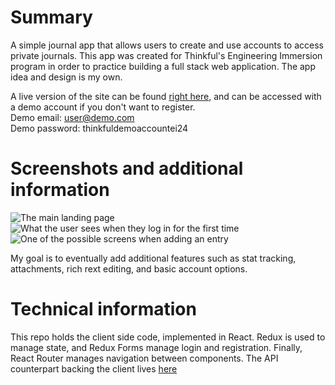 # Summary
A simple journal app that allows users to create and use accounts to access private journals. This app was created for Thinkful's Engineering Immersion program in order to practice building a full stack web application. The app idea and design is my own.

A live version of the site can be found [right here](https://capstone-journal-app.herokuapp.com/journal), and can be accessed with a demo account if you don't want to register.<br/>
Demo email: user@demo.com<br/>
Demo password: thinkfuldemoaccountei24<br/>

# Screenshots and additional information
![The main landing page](https://github.com/phelan97/journal-client/master/screenshots/landing-page.png)
![What the user sees when they log in for the first time](https://raw.githubusercontent.com/phelan97/journal-client/tree/master/screenshots/journal-main.png)
![One of the possible screens when adding an entry](https://github.com/phelan97/journal-client/tree/master/screenshots/add-post.png)

My goal is to eventually add additional features such as stat tracking, attachments, rich rext editing, and basic account options.

# Technical information
This repo holds the client side code, implemented in React. Redux is used to manage state, and Redux Forms manage login and registration. Finally, React Router manages navigation between components. The API counterpart backing the client lives [here](https://github.com/phelan97/journal-server)

